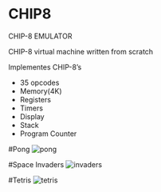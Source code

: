 # CHIP8
CHIP-8 EMULATOR

CHIP-8 virtual machine written from scratch


Implementes CHIP-8’s
- 35 opcodes
- Memory(4K)
- Registers
- Timers
- Display
- Stack
- Program Counter

#Pong
![pong](https://user-images.githubusercontent.com/60081689/176748471-ba804747-d839-4e1a-9681-fa41ff943e0b.png)


#Space Invaders
![invaders](https://user-images.githubusercontent.com/60081689/176748538-52615aeb-f4c2-4c57-8026-4ba4680401fc.png)


#Tetris
![tetris](https://user-images.githubusercontent.com/60081689/176748706-c53c3971-ac32-494e-9732-fc4c049831a2.png)
